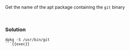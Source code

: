 Get the name of the apt package containing the `git` binary

<br>

### Solution

```plain
dpkg -S /usr/bin/git
```{{exec}}
